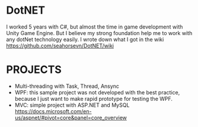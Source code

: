 # DotNET
I worked 5 years with C#, but almost the time in game development with Unity Game Engine. But I believe my strong foundation help me to work with any dotNet technology easily. I wrote down what I got in the wiki
https://github.com/seahorsevn/DotNET/wiki
# PROJECTS
* Multi-threading with Task, Thread, Ansync
* WPF: this sample project was not developed with the best practice, because I just want to make rapid prototype for testing the WPF.
* MVC: simple project with ASP.NET and MySQL
https://docs.microsoft.com/en-us/aspnet/#pivot=core&panel=core_overview
